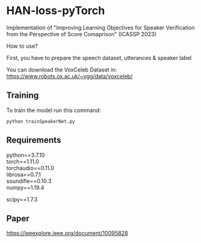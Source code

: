 # HAN-loss-pyTorch

Implementation of "Improving Learning Objectives for Speaker Verification from the Perspective of Score Comaprison" (ICASSP 2023)


How to use?

First, you have to prepare the speech dataset, utterances & speaker label 

You can download the VoxCeleb Dataset in:
https://www.robots.ox.ac.uk/~vgg/data/voxceleb/

    
Training
-------------
To train the model run this command:

    python trainSpeakerNet.py
    
    
Requirements
-------------
python==3.7.10     
torch==1.11.0    
torchaudio==0.11.0              
librosa==0.7.1         
soundifle==0.10.3              
numpy==1.19.4

scipy==1.7.3    

Paper
-------------
https://ieeexplore.ieee.org/document/10095828

